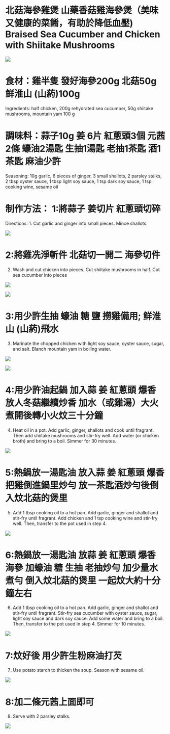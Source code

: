 # 北菇海參雞煲 山藥香菇雞海參煲（美味又健康的菜餚，有助於降低血壓)   Braised Sea Cucumber and Chicken with Shiitake Mushrooms

![](https://github.com/harryji168/private_folder/blob/3e400a9edb65a5116ffddc7bf912351fea4004e9/contact/suppiler/healthy/cooking/11_cooking/IMG_0117.JPG)

# 食材：雞半隻 發好海參200g 北菇50g 鲜淮山 (山葯)100g 
Ingredients: half chicken, 200g rehydrated sea cucumber, 50g shiitake mushrooms, mountain yam 100 g

# 調味料：蒜子10g 姜 6片 紅蔥頭3個 元茜2條 蠔油2湯匙 生抽1湯匙 老抽1茶匙 酒1茶匙 麻油少許
Seasoning: 10g garlic, 6 pieces of ginger, 3 small shallots, 2 parsley stalks, 2 tbsp oyster sauce, 1 tbsp light soy sauce, 1 tsp dark soy sauce, 1 tsp cooking wine, sesame oil


# 制作方法： 1:將蒜子 姜切片 紅蔥頭切碎
Directions: 1. Cut garlic and ginger into small pieces. Mince shallots.
<!-- 
### 泡發海參 Soaked sea cucumber -->
![](https://github.com/harryji168/private_folder/blob/915092aeeebc5e19f1b745129882071a710272b9/contact/suppiler/healthy/cooking/11_cooking/haishen.png)

# 2:將雞冼淨斬件 北菇切一開二 海參切件  
2. Wash and cut chicken into pieces. Cut shiitake mushrooms in half. Cut sea cucumber into pieces

<!-- ### 醃製雞塊香菇 Marinated Chicken Nuggets and Shiitake Mushrooms -->
![](https://github.com/harryji168/private_folder/blob/7f80b73c2f7cefdf60f49607a3f724ab32506cb2/contact/suppiler/healthy/cooking/11_cooking/IMG_0099.JPG)

<!-- ### 煸炒雞塊 Stir fried chicken nuggets -->
![](https://github.com/harryji168/private_folder/blob/79184a0ca00cdafeab3e536b5ce5b5704de7f750/contact/suppiler/healthy/cooking/11_cooking/IMG_0103.JPG)

# 3:用少許生抽 蠔油 糖 鹽 撈雞備用; 鲜淮山 (山葯)飛水
3. Marinate the chopped chicken with light soy sauce, oyster sauce, sugar, and salt. Blanch mountain yam in boiling water.

<!-- ### 山藥去皮 Yam peeled -->
![](https://github.com/harryji168/private_folder/blob/b916a24a5aedaecebb351f21f9971709ac50b195/contact/suppiler/healthy/cooking/11_cooking/IMG_0104.JPG)

<!-- ### 山藥焯水 Yam blanched water -->
![](https://github.com/harryji168/private_folder/blob/b916a24a5aedaecebb351f21f9971709ac50b195/contact/suppiler/healthy/cooking/11_cooking/IMG_0105.JPG)

# 4:用少許油起鍋 加入蒜 姜 紅蔥頭 爆香 放人冬菇繼續炒香 加水（或雞湯）大火煮開後轉小火炆三十分鐘
4. Heat oil in a pot. Add garlic, ginger, shallots and cook until fragrant. Then add shiitake mushrooms and stir-fry well. Add water (or chicken broth) and bring to a boil. Simmer for 30 minutes.

<!-- ### 蔥薑蒜熗鍋 Green onion ginger garlic stew pot -->
![](https://github.com/harryji168/private_folder/blob/cc7e0a34f1b37048130dccfa9de551cefbf7a95f/contact/suppiler/healthy/cooking/11_cooking/IMG_0107.JPG)

# 5:熱鍋放一湯匙油 放入蒜 姜 紅蔥頭 爆香 把雞倒進鍋里炒勻 放一茶匙酒炒勻後倒入炆北菇的煲里
5. Add 1 tbsp cooking oil to a hot pan. Add garlic, ginger and shallot and stir-fry until fragrant. Add chicken and 1 tsp cooking wine and stir-fry well. Then, transfer to the pot used in step 4.
<!-- ### 加雞塊山藥煸炒 Stir fry with chicken nuggets and yam -->
![](https://github.com/harryji168/private_folder/blob/6ec6716c1d7aba92a45e7d15ab2fffc61d856796/contact/suppiler/healthy/cooking/11_cooking/IMG_0108.JPG)

# 6:熱鍋放一湯匙油 放蒜 姜 紅蔥頭 爆香 海參 加蠔油 糖 生抽 老抽炒勻 加少量水煮勻 倒入炆北菇的煲里 一起炆大約十分鐘左右
6. Add 1 tbsp cooking oil to a hot pan. Add garlic, ginger and shallot and stir-fry until fragrant. Stir-fry sea cucumber with oyster sauce, sugar, light soy sauce and dark soy sauce. Add some water and bring to a boil. Then, transfer to the pot used in step 4. Simmer for 10 minutes.
<!-- ### 加熱水煮 Add Heat Water boiled -->
![](https://github.com/harryji168/private_folder/blob/a7e7294858b512a5b6d800c12ad87dac81186b00/contact/suppiler/healthy/cooking/11_cooking/IMG_0109.JPG)

# 7:炆好後 用少許生粉麻油打芡
7. Use potato starch to thicken the soup. Season with sesame oil.
<!-- ### 加澱粉勾芡 Add starch thicken -->
![](https://github.com/harryji168/private_folder/blob/63213e50a7c65d2f268b4a8f8822b8c8bb6a1665/contact/suppiler/healthy/cooking/11_cooking/IMG_0110.JPG)
 
# 8:加二條元茜上面即可
8. Serve with 2 parsley stalks.
<!-- ### 擺盤 final plate -->
![](https://github.com/harryji168/private_folder/blob/3e400a9edb65a5116ffddc7bf912351fea4004e9/contact/suppiler/healthy/cooking/11_cooking/IMG_0117.JPG)
